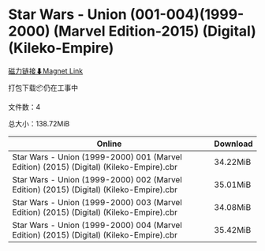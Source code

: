 # Star Wars - Union (001-004)(1999-2000) (Marvel Edition-2015) (Digital) (Kileko-Empire)

[磁力链接⬇Magnet Link](magnet:?xt=urn:btih:55b3875c776686c62eea81a18700a4c2e07aae14&dn=Star%20Wars%20-%20Union%20%28001-004%29%281999-2000%29%20%28Marvel%20Edition-2015%29%20%28Digital%29%20%28Kileko-Empire%29)

打包下载📦仍在工事中

文件数：4

总大小：138.72MiB

Online | Download
--- | ---
Star Wars - Union (1999-2000) 001 (Marvel Edition) (2015) (Digital) (Kileko-Empire).cbr | 34.22MiB
Star Wars - Union (1999-2000) 002 (Marvel Edition) (2015) (Digital) (Kileko-Empire).cbr | 35.01MiB
Star Wars - Union (1999-2000) 003 (Marvel Edition) (2015) (Digital) (Kileko-Empire).cbr | 34.08MiB
Star Wars - Union (1999-2000) 004 (Marvel Edition) (2015) (Digital) (Kileko-Empire).cbr | 35.42MiB